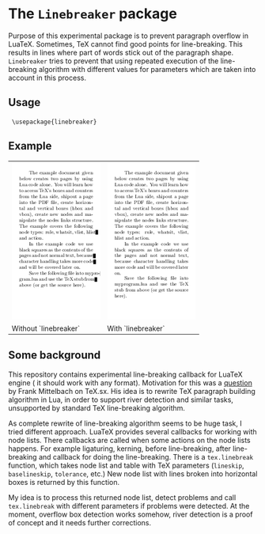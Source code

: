 # The `Linebreaker` package

Purpose of this experimental package is to prevent paragraph overflow in
LuaTeX. Sometimes, TeX cannot find good points for line-breaking. This results
in lines where part of words stick out of the paragraph shape. `Linebreaker`
tries to prevent that using repeated execution of the line-breaking algorithm
with different values for parameters which are taken into account in this
process.


## Usage


     \usepackage{linebreaker}


## Example

<table>
<tr>
<td><img src="plain.png" /></td>
<td><img src="plain-linebreak.png" /></td>
</tr>
<tr><td>Without `linebreaker`</td><td>With `linebreaker`</td></tr>
</table>

## Some background

This repository contains experimental line-breaking callback for LuaTeX engine (
it should work with any format). Motivation for this was a
[question](http://tex.stackexchange.com/q/200989/2891) by Frank Mittelbach on
TeX.sx. His idea is to rewrite TeX paragraph building algorithm in Lua, in
order to support river detection and similar tasks, unsupported by standard TeX
line-breaking algorithm.

As complete rewrite of line-breaking algorithm seems to be huge task, I tried
different approach. LuaTeX provides several callbacks for working with node lists. 
There callbacks are called when some actions on the node lists happens. For
example ligaturing, kerning, before line-breaking, after line-breaking and
callback for doing the line-breaking. There is a `tex.linebreak` function, which takes
node list and table with TeX parameters (`lineskip`, `baselineskip`, `tolerance`,
etc.) New node list with lines broken into horizontal boxes is returned by this
function.

My idea is to process this returned node list, detect problems and call
`tex.linebreak` with different parameters if problems were detected. At the
moment, overflow box detection works somehow, river detection is a proof of
concept and it needs further corrections.

